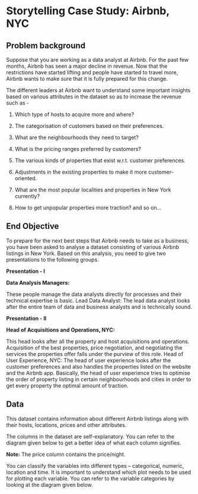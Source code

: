 # **Storytelling Case Study: Airbnb, NYC**

## **Problem background**
Suppose that you are working as a data analyst at Airbnb. For the past few months, Airbnb has seen a major decline in revenue. Now that the restrictions have started lifting and people have started to travel more, Airbnb wants to make sure that it is fully prepared for this change.


The different leaders at Airbnb want to understand some important insights based on various attributes in the dataset so as to increase the revenue such as -

1. Which type of hosts to acquire more and where?
   
2. The categorisation of customers based on their preferences.

3. What are the neighbourhoods they need to target?

4. What is the pricing ranges preferred by customers?

5. The various kinds of properties that exist w.r.t. customer preferences.

6. Adjustments in the existing properties to make it more customer-oriented.

7. What are the most popular localities and properties in New York currently?
   
8. How to get unpopular properties more traction? and so on...

## **End Objective**
To prepare for the next best steps that Airbnb needs to take as a business, you have been asked to analyse a dataset consisting of various Airbnb listings in New York. Based on this analysis, you need to give two presentations to the following groups.


**Presentation - I**

**Data Analysis Managers:**

These people manage the data analysts directly for processes and their technical expertise is basic.
Lead Data Analyst: The lead data analyst looks after the entire team of data and business analysts and is technically sound.

**Presentation - II**

**Head of Acquisitions and Operations, NYC:** 

This head looks after all the property and host acquisitions and operations. Acquisition of the best properties, price negotiation, and negotiating the services the properties offer falls under the purview of this role.
Head of User Experience, NYC: The head of user experience looks after the customer preferences and also handles the properties listed on the website and the Airbnb app. Basically, the head of user experience tries to optimise the order of property listing in certain neighbourhoods and cities in order to get every property the optimal amount of traction.


## **Data**
This dataset contains information about different Airbnb listings along with their hosts, locations, prices and other attributes.

The columns in the dataset are self-explanatory. You can refer to the diagram given below to get a better idea of what each column signifies.

**Note:** The price column contains the price/night.

You can classify the variables into different types – categorical, numeric, location and time. It is important to understand which plot needs to be used for plotting each variable. You can refer to the variable categories by looking at the diagram given below.

